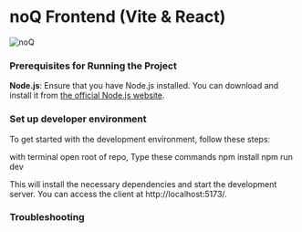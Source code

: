 
# noQ Frontend (Vite & React)
![noQ](https://noq.nu/wp-content/uploads/2024/04/Logotyp_PNG-300x169.png)


### Prerequisites for Running the Project

**Node.js**: Ensure that you have Node.js installed. You can download and install it from [the official Node.js website](https://nodejs.org/).

### Set up developer environment

To get started with the development environment, follow these steps:

with terminal open root of repo, Type these commands 
npm install 
npm run dev


This will install the necessary dependencies and start the development server. 
You can access the client at http://localhost:5173/.

### Troubleshooting






